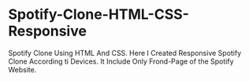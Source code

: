 # Spotify-Clone-HTML-CSS-Responsive
Spotify Clone Using HTML And CSS.
Here I Created Responsive Spotify Clone According ti Devices.
It Include Only Frond-Page of the Spotify Website.
